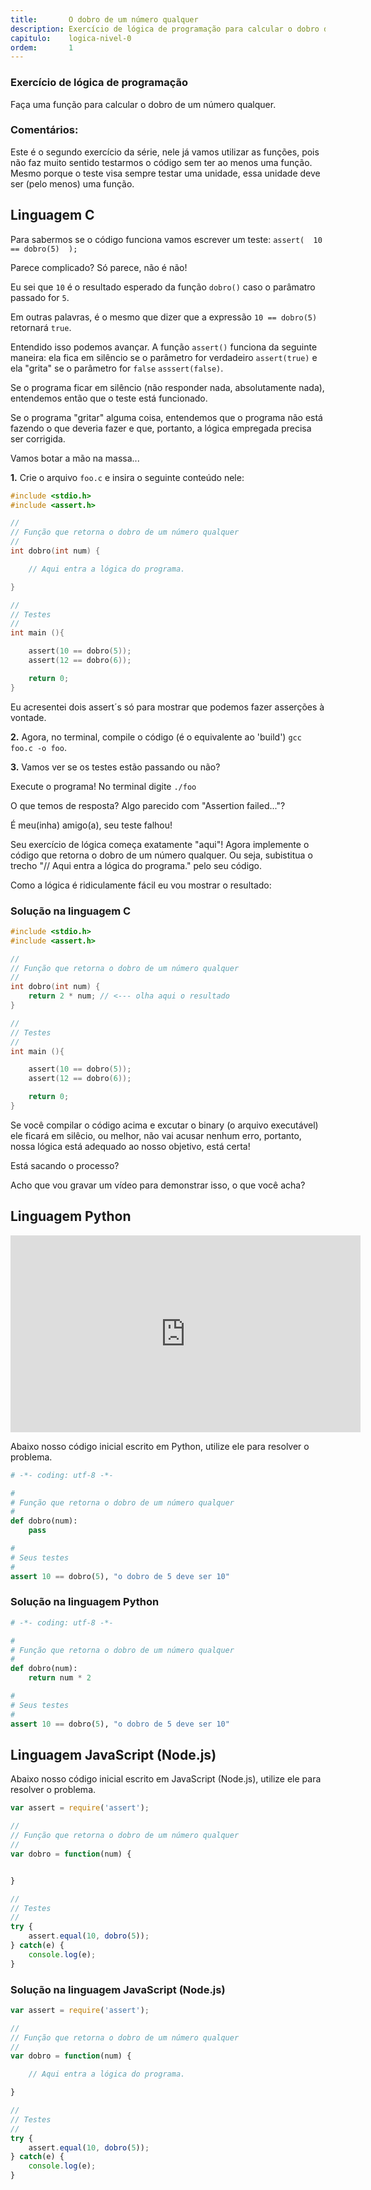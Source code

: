 ```yaml
---
title:       O dobro de um número qualquer
description: Exercício de lógica de programação para calcular o dobro de um número qualquer.
capitulo:    logica-nivel-0
ordem:       1
---
```





### Exercício de lógica de programação

Faça uma função para calcular o dobro de um número qualquer.


### Comentários:

Este é o segundo exercício da série, nele já vamos utilizar as funções, pois não faz muito sentido testarmos o código
sem ter ao menos uma função. Mesmo porque o teste visa sempre testar uma unidade, essa unidade deve ser (pelo menos)
uma função.




Linguagem C
---


Para sabermos se o código funciona vamos escrever um teste: `assert(  10 == dobro(5)  );`

Parece complicado? Só parece, não é não!

Eu sei que `10` é o resultado esperado da função `dobro()` caso o parâmatro passado for `5`.

Em outras palavras, é o mesmo que dizer que a expressão `10 == dobro(5)` retornará `true`.

Entendido isso podemos avançar. A função `assert()` funciona da seguinte maneira: ela fica em silêncio se o parâmetro
for verdadeiro `assert(true)` e ela "grita" se o parâmetro for `false` `asssert(false)`.

Se o programa ficar em silêncio (não responder nada, absolutamente nada), entendemos então que o teste está funcionado.

Se o programa "gritar" alguma coisa, entendemos que o programa não está fazendo o que deveria fazer e que, portanto, a
lógica empregada precisa ser corrigida.

Vamos botar a mão na massa...

__1.__ Crie o arquivo `foo.c` e insira o seguinte conteúdo nele:

```c
#include <stdio.h>
#include <assert.h>

//
// Função que retorna o dobro de um número qualquer
//
int dobro(int num) {

    // Aqui entra a lógica do programa.

}

//
// Testes
//
int main (){

    assert(10 == dobro(5));
    assert(12 == dobro(6));

    return 0;
}
```

Eu acresentei dois assert´s só para mostrar que podemos fazer asserções à vontade.

__2.__ Agora, no terminal, compile o código (é o equivalente ao 'build') `gcc foo.c -o foo`.


__3.__ Vamos ver se os testes estão passando ou não?

Execute o programa! No terminal digite `./foo`

O que temos de resposta? Algo parecido com "Assertion failed..."?

É meu(inha) amigo(a), seu teste falhou!

Seu exercício de lógica começa exatamente "aqui"! Agora implemente o código que retorna o dobro de um número qualquer.
Ou seja, subistitua o trecho "// Aqui entra a lógica do programa." pelo seu código.

Como a lógica é ridiculamente fácil eu vou mostrar o resultado:

### Solução na linguagem C

```c
#include <stdio.h>
#include <assert.h>

//
// Função que retorna o dobro de um número qualquer
//
int dobro(int num) {
    return 2 * num; // <--- olha aqui o resultado
}

//
// Testes
//
int main (){

    assert(10 == dobro(5));
    assert(12 == dobro(6));

    return 0;
}
```

Se você compilar o código acima e excutar o binary (o arquivo executável) ele ficará em silêcio, ou melhor, não vai
acusar nenhum erro, portanto, nossa lógica está adequado ao nosso objetivo, está certa!

Está sacando o processo?

Acho que vou gravar um vídeo para demonstrar isso, o que você acha?


Linguagem Python
---

<iframe width="560" height="315" src="https://www.youtube.com/embed/pfPjRz0xsVk" frameborder="0" allow="autoplay; encrypted-media" allowfullscreen></iframe>

Abaixo nosso código inicial escrito em Python, utilize ele para resolver o problema.


```python
# -*- coding: utf-8 -*-

#
# Função que retorna o dobro de um número qualquer
#
def dobro(num):
    pass

#
# Seus testes
#
assert 10 == dobro(5), "o dobro de 5 deve ser 10"
```



### Solução na linguagem Python


```python
# -*- coding: utf-8 -*-

#
# Função que retorna o dobro de um número qualquer
#
def dobro(num):
    return num * 2

#
# Seus testes
#
assert 10 == dobro(5), "o dobro de 5 deve ser 10"
```


Linguagem JavaScript (Node.js)
---

Abaixo nosso código inicial escrito em JavaScript (Node.js), utilize ele para resolver o problema.

```javascript
var assert = require('assert');

//
// Função que retorna o dobro de um número qualquer
//
var dobro = function(num) {


}

//
// Testes
//
try {
    assert.equal(10, dobro(5));
} catch(e) {
    console.log(e);
}

```


### Solução na linguagem JavaScript (Node.js)


```javascript
var assert = require('assert');

//
// Função que retorna o dobro de um número qualquer
//
var dobro = function(num) {

    // Aqui entra a lógica do programa.

}

//
// Testes
//
try {
    assert.equal(10, dobro(5));
} catch(e) {
    console.log(e);
}

```

